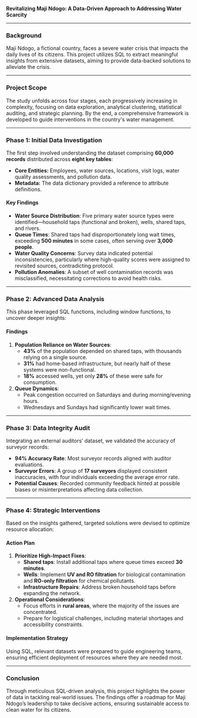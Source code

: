 **Revitalizing Maji Ndogo: A Data-Driven Approach to Addressing Water Scarcity**

---

### **Background**
Maji Ndogo, a fictional country, faces a severe water crisis that impacts the daily lives of its citizens. This project utilizes SQL to extract meaningful insights from extensive datasets, aiming to provide data-backed solutions to alleviate the crisis.

---

### **Project Scope**
The study unfolds across four stages, each progressively increasing in complexity, focusing on data exploration, analytical clustering, statistical auditing, and strategic planning. By the end, a comprehensive framework is developed to guide interventions in the country's water management.

---

### **Phase 1: Initial Data Investigation**
The first step involved understanding the dataset comprising **60,000 records** distributed across **eight key tables**:

- **Core Entities:** Employees, water sources, locations, visit logs, water quality assessments, and pollution data.
- **Metadata:** The data dictionary provided a reference to attribute definitions.

#### **Key Findings**
- **Water Source Distribution**: Five primary water source types were identified—household taps (functional and broken), wells, shared taps, and rivers.
- **Queue Times**: Shared taps had disproportionately long wait times, exceeding **500 minutes** in some cases, often serving over **3,000 people**.
- **Water Quality Concerns**: Survey data indicated potential inconsistencies, particularly where high-quality scores were assigned to revisited sources, contradicting protocol.
- **Pollution Anomalies**: A subset of well contamination records was misclassified, necessitating corrections to avoid health risks.

---

### **Phase 2: Advanced Data Analysis**
This phase leveraged SQL functions, including window functions, to uncover deeper insights:

#### **Findings**
1. **Population Reliance on Water Sources**:
   - **43%** of the population depended on shared taps, with thousands relying on a single source.
   - **31%** had home-based infrastructure, but nearly half of these systems were non-functional.
   - **18%** accessed wells, yet only **28%** of these were safe for consumption.
2. **Queue Dynamics**:
   - Peak congestion occurred on Saturdays and during morning/evening hours.
   - Wednesdays and Sundays had significantly lower wait times.

---

### **Phase 3: Data Integrity Audit**
Integrating an external auditors’ dataset, we validated the accuracy of surveyor records:

- **94% Accuracy Rate**: Most surveyor records aligned with auditor evaluations.
- **Surveyor Errors**: A group of **17 surveyors** displayed consistent inaccuracies, with four individuals exceeding the average error rate.
- **Potential Causes**: Recorded community feedback hinted at possible biases or misinterpretations affecting data collection.

---

### **Phase 4: Strategic Interventions**
Based on the insights gathered, targeted solutions were devised to optimize resource allocation:

#### **Action Plan**
1. **Prioritize High-Impact Fixes**:
   - **Shared taps**: Install additional taps where queue times exceed **30 minutes**.
   - **Wells**: Implement **UV and RO filtration** for biological contamination and **RO-only filtration** for chemical pollutants.
   - **Infrastructure Repairs**: Address broken household taps before expanding the network.
2. **Operational Considerations**:
   - Focus efforts in **rural areas**, where the majority of the issues are concentrated.
   - Prepare for logistical challenges, including material shortages and accessibility constraints.

#### **Implementation Strategy**
Using SQL, relevant datasets were prepared to guide engineering teams, ensuring efficient deployment of resources where they are needed most.

---

### **Conclusion**
Through meticulous SQL-driven analysis, this project highlights the power of data in tackling real-world issues. The findings offer a roadmap for Maji Ndogo’s leadership to take decisive actions, ensuring sustainable access to clean water for its citizens.

